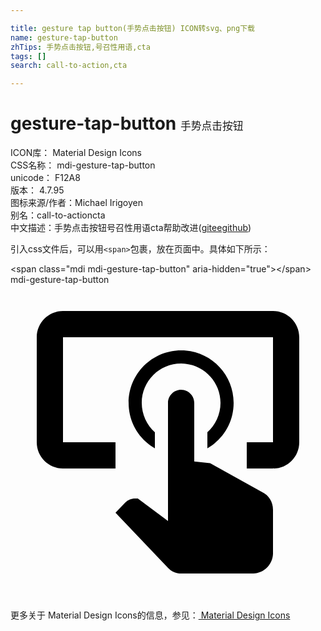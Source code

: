 ```yaml
---

title: gesture tap button(手势点击按钮) ICON转svg、png下载
name: gesture-tap-button
zhTips: 手势点击按钮,号召性用语,cta
tags: []
search: call-to-action,cta

---
```


# gesture-tap-button  <small style="font-size: 60%;font-weight: 100">手势点击按钮</small>


<div class="detail-page">
<p>
<span>
ICON库：
<span class="badge-secondary badge">Material Design Icons</span> 
</span>
<br/>
<span>
CSS名称：
<span class="badge-secondary badge">mdi-gesture-tap-button</span> 
</span>
<br/>
<span>
unicode：
<span class="badge-secondary badge">F12A8</span> 
<copy-btn content='F12A8' btn-title=""></copy-btn>
<copy-btn :content='String.fromCodePoint(parseInt("F12A8", 16))' btn-title="复制U"></copy-btn>
</span>
<br/>
<span>
版本：
<span class="badge-secondary badge">4.7.95</span> 
</span>
<br/>
<span>图标来源/作者：<span class="badge-light badge">Michael Irigoyen</span></span> 
<br/>
<span>别名：<span class="badge-light badge">call-to-action</span><span class="badge-light badge">cta</span></span><br/><span class="zh-detail">中文描述：<span class="badge-primary badge">手势点击按钮</span><span class="badge-primary badge">号召性用语</span><span class="badge-primary badge">cta</span><span class="help-link"><span>帮助改进</span>(<a href="https://gitee.com/liuwave/icon-helper/edit/master/json/material/gesture-tap-button.json" target="_blank" rel="noopener noreferrer">gitee</a><a href="https://github.com/liuwave/icon-helper/edit/master/json/material/gesture-tap-button.json" target="_blank" rel="noopener noreferrer">github</a></span>)</span><br/>
</p>
</div>
<div class="alert alert-dark">
  <i class="mdi mdi-gesture-tap-button mdi-48px"></i>
  <i class="mdi mdi-gesture-tap-button mdi-36px"></i>
  <i class="mdi mdi-gesture-tap-button mdi-24px"></i>
  <i class="mdi mdi-gesture-tap-button mdi-18px"></i>
</div>
<div>
  <p>引入css文件后，可以用<code>&lt;span&gt;</code>包裹，放在页面中。具体如下所示：    
  </p>
  <div class="alert alert-primary" style="font-size: 14px">
    &lt;span class="mdi mdi-gesture-tap-button" aria-hidden="true"&gt;&lt;/span&gt;
    <copy-btn content='<span class="mdi mdi-gesture-tap-button" aria-hidden="true"></span>'></copy-btn>
  </div>
  <div class="alert alert-secondary">
    <i class="mdi mdi-gesture-tap-button"
    style="font-size: 24px"
    aria-hidden="true"></i> mdi-gesture-tap-button
    <copy-btn content="mdi-gesture-tap-button" btn-title="复制图标名称"></copy-btn>
  </div>
</div>
<div id="svg" class="svg-wrap">
<svg xmlns="http://www.w3.org/2000/svg" viewBox="0 0 24 24"><path d="M13 5C15.21 5 17 6.79 17 9C17 10.5 16.2 11.77 15 12.46V11.24C15.61 10.69 16 9.89 16 9C16 7.34 14.66 6 13 6S10 7.34 10 9C10 9.89 10.39 10.69 11 11.24V12.46C9.8 11.77 9 10.5 9 9C9 6.79 10.79 5 13 5M20 20.5C19.97 21.32 19.32 21.97 18.5 22H13C12.62 22 12.26 21.85 12 21.57L8 17.37L8.74 16.6C8.93 16.39 9.2 16.28 9.5 16.28H9.7L12 18V9C12 8.45 12.45 8 13 8S14 8.45 14 9V13.47L15.21 13.6L19.15 15.79C19.68 16.03 20 16.56 20 17.14V20.5M20 2H4C2.9 2 2 2.9 2 4V12C2 13.11 2.9 14 4 14H8V12L4 12L4 4H20L20 12H18V14H20V13.96L20.04 14C21.13 14 22 13.09 22 12V4C22 2.9 21.11 2 20 2Z" /></svg>
</div>
<detail full-name='mdi-gesture-tap-button'></detail>
    
<div><p>更多关于 Material Design Icons的信息，参见：<a target="_blank" href="https://iconhelper.cn/material.html"> Material Design Icons</a>
</p></div>
